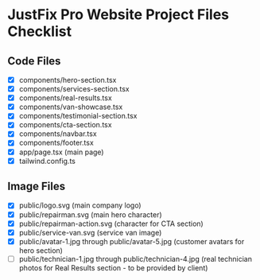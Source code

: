 # JustFix Pro Website Project Files Checklist

## Code Files
- [x] components/hero-section.tsx
- [x] components/services-section.tsx
- [x] components/real-results.tsx
- [x] components/van-showcase.tsx
- [x] components/testimonial-section.tsx
- [x] components/cta-section.tsx
- [x] components/navbar.tsx
- [x] components/footer.tsx
- [x] app/page.tsx (main page)
- [x] tailwind.config.ts

## Image Files
- [x] public/logo.svg (main company logo)
- [x] public/repairman.svg (main hero character)
- [x] public/repairman-action.svg (character for CTA section)
- [x] public/service-van.svg (service van image)
- [x] public/avatar-1.jpg through public/avatar-5.jpg (customer avatars for hero section)
- [ ] public/technician-1.jpg through public/technician-4.jpg (real technician photos for Real Results section - to be provided by client) 